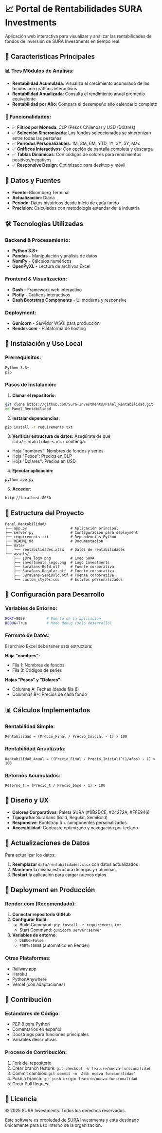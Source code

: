 # 📈 Portal de Rentabilidades SURA Investments

Aplicación web interactiva para visualizar y analizar las rentabilidades de fondos de inversión de SURA Investments en tiempo real.

## 🌟 Características Principales

### 📊 **Tres Módulos de Análisis:**
- **Rentabilidad Acumulada**: Visualiza el crecimiento acumulado de los fondos con gráficos interactivos
- **Rentabilidad Anualizada**: Consulta el rendimiento anual promedio equivalente
- **Rentabilidad por Año**: Compara el desempeño año calendario completo

### 🔧 **Funcionalidades:**
- ✅ **Filtros por Moneda**: CLP (Pesos Chilenos) y USD (Dólares)
- ✅ **Selección Sincronizada**: Los fondos seleccionados se sincronizan entre todas las pestañas
- ✅ **Períodos Personalizables**: 1M, 3M, 6M, YTD, 1Y, 3Y, 5Y, Max
- ✅ **Gráficos Interactivos**: Con opción de pantalla completa y descarga
- ✅ **Tablas Dinámicas**: Con códigos de colores para rendimientos positivos/negativos
- ✅ **Responsive Design**: Optimizado para desktop y móvil

## 🎯 **Datos y Fuentes**

- **Fuente**: Bloomberg Terminal
- **Actualización**: Diaria
- **Período**: Datos históricos desde inicio de cada fondo
- **Precisión**: Calculados con metodología estándar de la industria

## 🛠️ **Tecnologías Utilizadas**

### **Backend & Procesamiento:**
- **Python 3.8+**
- **Pandas** - Manipulación y análisis de datos
- **NumPy** - Cálculos numéricos
- **OpenPyXL** - Lectura de archivos Excel

### **Frontend & Visualización:**
- **Dash** - Framework web interactivo
- **Plotly** - Gráficos interactivos
- **Dash Bootstrap Components** - UI moderna y responsive

### **Deployment:**
- **Gunicorn** - Servidor WSGI para producción
- **Render.com** - Plataforma de hosting

## 🚀 **Instalación y Uso Local**

### **Prerrequisitos:**
```bash
Python 3.8+
pip
```

### **Pasos de Instalación:**

1. **Clonar el repositorio:**
```bash
git clone https://github.com/Sura-Investments/Panel_Rentabilidad.git
cd Panel_Rentabilidad
```

2. **Instalar dependencias:**
```bash
pip install -r requirements.txt
```

3. **Verificar estructura de datos:**
Asegúrate de que `data/rentabilidades.xlsx` contenga:
- Hoja "nombres": Nombres de fondos y series
- Hoja "Pesos": Precios en CLP  
- Hoja "Dolares": Precios en USD

4. **Ejecutar aplicación:**
```bash
python app.py
```

5. **Acceder:**
```
http://localhost:8050
```

## 📂 **Estructura del Proyecto**

```
Panel_Rentabilidad/
├── app.py                    # Aplicación principal
├── server.py                 # Configuración para deployment
├── requirements.txt          # Dependencias Python
├── README.md                 # Documentación
├── data/
│   └── rentabilidades.xlsx   # Datos de rentabilidades
└── assets/
    ├── sura_logo.png         # Logo SURA
    ├── investments_logo.png  # Logo Investments
    ├── SuraSans-Bold.otf     # Fuente corporativa
    ├── SuraSans-Regular.otf  # Fuente corporativa
    ├── SuraSans-SemiBold.otf # Fuente corporativa
    └── custom_styles.css     # Estilos personalizados
```

## 🔧 **Configuración para Desarrollo**

### **Variables de Entorno:**
```bash
PORT=8050          # Puerto de la aplicación
DEBUG=True         # Modo debug (solo desarrollo)
```

### **Formato de Datos:**
El archivo Excel debe tener esta estructura:

**Hoja "nombres":**
- Fila 1: Nombres de fondos
- Fila 3: Códigos de series

**Hojas "Pesos" y "Dolares":**
- Columna A: Fechas (desde fila 8)
- Columnas B+: Precios de cada fondo

## 📊 **Cálculos Implementados**

### **Rentabilidad Simple:**
```
Rentabilidad = (Precio_Final / Precio_Inicial - 1) × 100
```

### **Rentabilidad Anualizada:**
```
Rentabilidad_Anual = ((Precio_Final / Precio_Inicial)^(1/años) - 1) × 100
```

### **Retornos Acumulados:**
```
Retorno_t = (Precio_t / Precio_base - 1) × 100
```

## 🎨 **Diseño y UX**

- **Colores Corporativos**: Paleta SURA (#0B2DCE, #24272A, #FFE946)
- **Tipografía**: SuraSans (Bold, Regular, SemiBold)
- **Responsive**: Bootstrap 5 + componentes personalizados
- **Accesibilidad**: Contraste optimizado y navegación por teclado

## 🔄 **Actualizaciones de Datos**

Para actualizar los datos:

1. **Reemplazar** `data/rentabilidades.xlsx` con datos actualizados
2. **Mantener** la misma estructura de hojas y columnas
3. **Restart** la aplicación para cargar nuevos datos

## 🚀 **Deployment en Producción**

### **Render.com (Recomendado):**

1. **Conectar repositorio GitHub**
2. **Configurar Build:**
   - Build Command: `pip install -r requirements.txt`
   - Start Command: `gunicorn server:server`
3. **Variables de entorno:**
   - `DEBUG=False`
   - `PORT=10000` (automático en Render)

### **Otras Plataformas:**
- Railway.app
- Heroku
- PythonAnywhere
- Vercel (con adaptaciones)

## 🤝 **Contribución**

### **Estándares de Código:**
- PEP 8 para Python
- Comentarios en español
- Docstrings para funciones principales
- Variables descriptivas

### **Proceso de Contribución:**
1. Fork del repositorio
2. Crear branch feature: `git checkout -b feature/nueva-funcionalidad`
3. Commit cambios: `git commit -m 'Add: nueva funcionalidad'`
4. Push a branch: `git push origin feature/nueva-funcionalidad`
5. Crear Pull Request


## 📜 **Licencia**

© 2025 SURA Investments. Todos los derechos reservados.

Este software es propiedad de SURA Investments y está destinado únicamente para uso interno de la organización.

